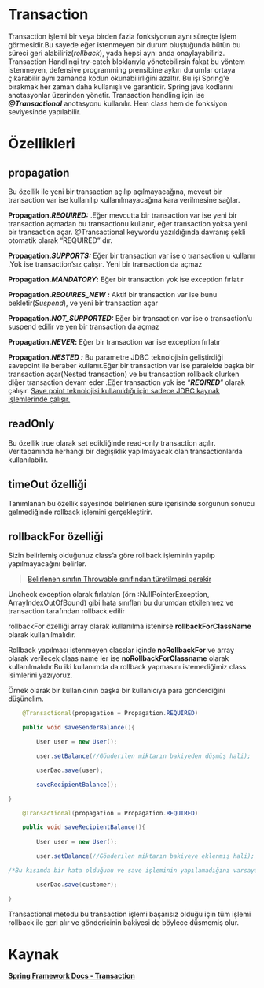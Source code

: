 ﻿
# Transaction
Transaction işlemi bir veya birden fazla fonksiyonun aynı süreçte işlem görmesidir.Bu sayede eğer istenmeyen bir durum oluştuğunda bütün bu süreci geri alabiliriz(_rollback_), yada hepsi aynı anda onaylayabiliriz. Transaction Handlingi try-catch bloklarıyla yönetebilirsin fakat bu yöntem istenmeyen, defensive programming prensibine aykırı durumlar ortaya çıkarabilir aynı zamanda kodun okunabilirliğini azaltır.
Bu işi Spring'e bırakmak her zaman daha kullanışlı ve garantidir. Spring java kodlarını anotasyonlar üzerinden yönetir. Transaction handling için ise ***@Transactional*** anotasyonu kullanılır. Hem class hem de fonksiyon seviyesinde yapılabilir.

# Özellikleri 

## **propagation**

Bu özellik ile yeni bir transaction açılıp açılmayacağına, mevcut bir transaction var ise kullanılıp kullanılmayacağına kara verilmesine sağlar.

**Propagation._REQUIRED:_** .Eğer mevcutta bir transaction var ise yeni bir transaction açmadan bu transactionu kullanır, eğer transaction yoksa yeni bir transaction açar. @Transactional keywordu yazıldığında davranış şekli otomatik olarak “REQUIRED” dır.

**Propagation._SUPPORTS:_** Eğer bir transaction var ise o transaction u kullanır .Yok ise transaction’sız çalışır. Yeni bir transaction da açmaz

**Propagation._MANDATORY_:**  Eğer bir transaction yok ise exception fırlatır

**Propagation._REQUIRES_NEW :_** Aktif bir transaction var ise bunu bekletir(*Suspend*), ve yeni bir transaction açar

 **Propagation._NOT_SUPPORTED:_**  Eğer bir transaction var ise o transaction’u suspend edilir ve yen bir transaction da açmaz

**Propagation._NEVER_:**  Eğer bir transaction var ise exception fırlatır

**Propagation._NESTED :_** Bu parametre JDBC teknolojisin geliştirdiği savepoint ile beraber kullanır.Eğer bir transaction var ise paralelde başka bir transaction açar(Nested transaction) ve bu transaction rollback olurken diğer transaction devam eder .Eğer transaction yok ise “**_REQIRED_**” olarak çalışır.  [Save point teknolojisi kullanıldığı için sadece JDBC kaynak işlemlerinde çalışır.](https://docs.spring.io/spring/docs/4.2.x/spring-framework-reference/html/transaction.html#tx-propagation)

## **readOnly**

Bu özellik true olarak set edildiğinde read-only transaction açılır. Veritabanında herhangi bir değişiklik yapılmayacak olan transactionlarda kullanılabilir.

## timeOut özelliği

Tanımlanan bu özellik sayesinde belirlenen süre içerisinde sorgunun sonucu gelmediğinde rollback işlemini gerçekleştirir.

## rollbackFor özelliği

Sizin belirlemiş olduğunuz class’a göre rollback işleminin yapılıp yapılmayacağını belirler.

> [Belirlenen sınıfın Throwable sınıfından türetilmesi gerekir](https://docs.spring.io/spring/docs/4.2.x/spring-framework-reference/html/transaction.html)

Uncheck exception olarak fırlatılan (örn :NullPointerException, ArrayIndexOutOfBound) gibi hata sınıfları bu durumdan etkilenmez ve transaction tarafından rollback edilir

rollbackFor özelliği array olarak kullanılma istenirse  **rollbackForClassName** olarak kullanılmalıdır.

Rollback yapılması istenmeyen classlar içinde  **noRollbackFor** ve array olarak verilecek claas name ler ise  **noRollbackForClassname** olarak kullanılmalıdır.Bu iki kullanımda da rollback yapmasını istemediğimiz class isimlerini yazıyoruz.

Örnek olarak bir kullanıcının başka bir kullanıcıya para gönderdiğini düşünelim.
````java
	@Transactional(propagation = Propagation.REQUIRED)

	public void saveSenderBalance(){

		User user = new User();

		user.setBalance(//Gönderilen miktarın bakiyeden düşmüş hali);

		userDao.save(user);

		saveRecipientBalance();

}

	@Transactional(propagation = Propagation.REQUIRED)

	public void saveRecipientBalance(){
	
		User user = new User();

		user.setBalance(//Gönderilen miktarın bakiyeye eklenmiş hali);

/*Bu kısımda bir hata olduğunu ve save işleminin yapılamadığını varsayalım.*/

		userDao.save(customer);

}
````
Transactional metodu bu transaction işlemi başarısız olduğu için tüm işlemi rollback ile geri alır ve göndericinin bakiyesi de böylece düşmemiş olur.

# Kaynak
[**Spring Framework Docs - Transaction**](https://docs.spring.io/spring-framework/docs/4.2.x/spring-framework-reference/html/transaction.html#tx-propagation)


